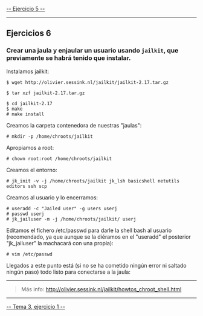 [-- Ejercicio 5 --](./ejercicio05.md)

-------------------

## Ejercicios 6

### Crear una jaula y enjaular un usuario usando `jailkit`, que previamente se habrá tenido que instalar.

Instalamos jailkit:

    $ wget http://olivier.sessink.nl/jailkit/jailkit-2.17.tar.gz

    $ tar xzf jailkit-2.17.tar.gz

    $ cd jailkit-2.17
    $ make
    # make install


Creamos la carpeta contenedora de nuestras "jaulas":

    # mkdir -p /home/chroots/jailkit

Apropiamos a root:

    # chown root:root /home/chroots/jailkit

Creamos el entorno:

    # jk_init -v -j /home/chroots/jailkit jk_lsh basicshell netutils editors ssh scp

Creamos al usuario y lo encerramos:

    # useradd -c "Jailed user" -g users userj
    # passwd userj
    # jk_jailuser -m -j /home/chroots/jailkit/ userj

Editamos el fichero /etc/passwd para darle la shell bash al usuario (recomendado, ya que aunque se la diéramos en el "useradd" el posterior "jk_jailuser" la machacará con una propia):

    # vim /etc/passwd


Llegados a este punto está (si no se ha cometido ningún error ni saltado ningún paso) todo listo para conectarse a la jaula:


------------------

> Más info: http://olivier.sessink.nl/jailkit/howtos_chroot_shell.html

------------------

[-- Tema 3, ejercicio 1 --](../Tema3/ejercicio01.md)
